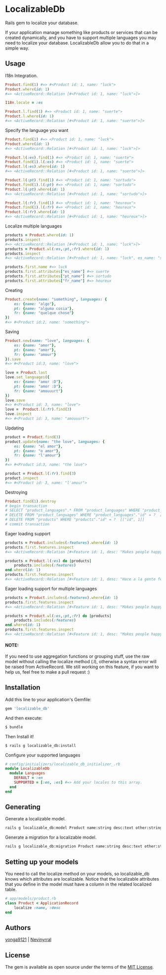 # LocalizableDb
Rails gem to localize your database.

If your application manage something like products or services that can be created dynamically, and you have to support multiple languages you may need to localize your database. LocalizableDb allow you to do that in a simple way.

## Usage

I18n Integration.
````ruby
Product.find(1) #=> #<Product id: 1, name: "luck">
Product.where(id: 1)
#=> <ActiveRecord::Relation [#<Product id: 1, name: "luck">]>

I18n.locale = :es

Product.l.find(1) #=> <Product id: 1, name: "suerte">
Product.l.where(id: 1)
#=> <ActiveRecord::Relation [#<Product id: 1, name: "suerte">]>

````
Specify the language you want

````ruby
Product.find(1) #=> <Product id: 1, name: "luck">
Product.where(id: 1)
#=> <ActiveRecord::Relation [#<Product id: 1, name: "luck">]>

Product.l(:es).find(1) #=> <Product id: 1, name: "suerte">
Product.find(1).l(:es) #=> <Product id: 1, name: "suerte">
Product.l(:es).where(id: 1)
#=> <ActiveRecord::Relation [#<Product id: 1, name: "suerte">]>

Product.l(:pt).find(1) #=> <Product id: 1, name: "sortudo">
Product.find(1).l(:pt) #=> <Product id: 1, name: "sortudo">
Product.l(:pt).where(id: 1)
#=> <ActiveRecord::Relation [#<Product id: 1, name: "sortudo">]>

Product.l(:fr).find(1) #=> <Product id: 1, name: "heureux">
Product.find(1).l(:fr) #=> <Product id: 1, name: "heureux">
Product.l(:fr).where(id: 1)
#=> <ActiveRecord::Relation [#<Product id: 1, name: "heureux">]>
````
Localize multiple languages
````ruby
products = Product.where(id: 1)
products.inspect
#=> <ActiveRecord::Relation [#<Product id: 1, name: "luck">]>
products = Product.wl(:es,:pt,:fr).where(id: 1)
products.inspect
#=> <ActiveRecord::Relation [#<Product id: 1, name: "luck", es_name: "suerte", pt_name: "sortudo", fr_name: "heureux">]>

products.first.name #=> luck
products.first.attributes["es_name"] #=> suerte
products.first.attributes["pt_name"] #=> sortudo
products.first.attributes["fr_name"] #=> heureux
````
Creating
````ruby
Product.create(name: "something", languages: {
	es: {name: "algo"},
    pt: {name: "alguma cosia"},
    fr: {name: "quelque chose"}
})
#=> #<Product id:2, name: "something">
````
Saving
````ruby
Product.new(name: "love", languages: {
	es: {name: "amor"},
    pt: {name: "amor"},
    fr: {name: "amour"}
}).save
#=> #<Product id:3, name: "love">

love = Product.last
love.set_languages({
	es: {name: "amor :D"},
    pt: {name: "amor :D"},
    fr: {name: "amouuurt"}
})
love.save
#=> #<Product id: 3, name: "love">
love =  Product.l(:fr).find(3)
love.inspect
#=> #<Product id: 3, name: "amouuurt">
````
Updating
````ruby
product = Product.find(3)
product.update(name: "the love", languages: {
	es: {name: "el amor"},
    pt: {name: "o amor"},
    fr: {name: "l'amour"}
})
#=> #<Product id:3, name: "the love">

product = Product.l(:fr).find(3)
product.inspect
#=> #<Product id: 3, name: "l'amour">
````
Destroying
````ruby
Product.find(1).destroy
# begin transaction
# SELECT "product_languages".* FROM "product_languages" WHERE "product_languages"."localizable_object_id" = ?  [["localizable_object_id", 1]]
# DELETE FROM "product_languages" WHERE "product_languages"."id" = ?  [["id", 1]]
# DELETE FROM "products" WHERE "products"."id" = ?  [["id", 1]]
# commit transaction
````
Eager loading support
````ruby
products = Product.includes(:features).where(id: 1)
products.first.features.inspect
#=> <ActiveRecord::Relation [#<Feature id: 1, desc: "Makes people happy">]>

products = Product.l(:es) do |products|
	products.includes(:features)
end.where(id: 1)
products.first.features.inspect
#=> <ActiveRecord::Relation [#<Feature id: 1, desc: "Hace a la gente feliz">]>
````
Eager loading support for multiple languages
````ruby
products = Product.includes(:features).where(id: 1)
products.first.features.inspect
#=> <ActiveRecord::Relation [#<Feature id: 1, desc: "Makes people happy">]>

products = Product.wl(:es,:pt,:fr) do |products|
	products.includes(:features)
end.where(id: 1)
products.first.features.inspect
#=> <ActiveRecord::Relation [#<Feature id: 1, desc: "Makes people happy", es_desc: "Hace a la gente feliz", pt_desc: "Faz as pessoas felizes", fr_desc: "Rend les gens heureux">]>
````
#### NOTE:
If you need to use aggregation functions or grouping stuff, use the raw model without calling the localize method (.l), otherwise a syntax error will be raised from ActiveRecord. We still working on this feature, if you want to help us, feel free to make a pull request :)

## Installation
Add this line to your application's Gemfile:
```ruby
gem 'localizable_db'
```

And then execute:
```bash
$ bundle
```

Then Install it!
````bash
$ rails g localizable_db:install
````

Configure your supported languages
````ruby
# config/initializers/localizable_db_initializer_.rb
module LocalizableDb
  module Languages
    DEFAULT = :en
    SUPPORTED = [:en, :es] #=> Add your locales to this array.
  end
end
````

## Generating
Generate a localizable model.
````bash
rails g localizable_db:model Product name:string desc:text other:string
````

Generate a migration for a localizable model.
````bash
rails g localizable_db:migration Product name:string desc:text other:string
````


## Setting up your models
You need to call the localize method on your models, so localizable_db knows which attributes are localizable. Notice that the localizable attributes that you define in the model must have a column in the related localized table.

````ruby
# app/models/product.rb
class Product < ApplicationRecord
	localize :name, :desc
end
````

## Authors
[yonga9121](https://github.com/yonga9121) |
[Nevinyrral](http://github.com/Nevinyrral)


## License
The gem is available as open source under the terms of the [MIT License](http://opensource.org/licenses/MIT).
